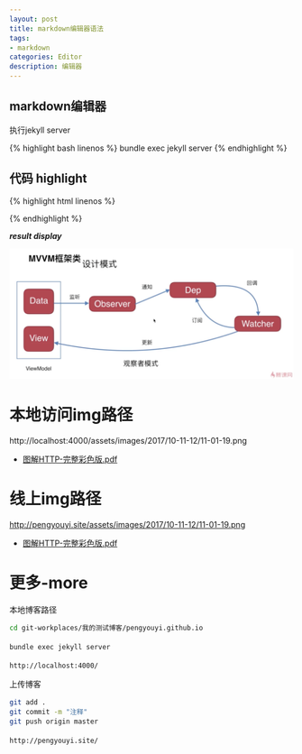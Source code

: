 ```yaml
---
layout: post
title: markdown编辑器语法
tags:
- markdown
categories: Editor
description: 编辑器
---
```

## markdown编辑器

执行jekyll server

{% highlight bash linenos %}
bundle exec jekyll server
{% endhighlight %}

## 代码 highlight

{% highlight html linenos %}

{% endhighlight %}

**_result display_**

<div class="rd">
    <img src="/assets/images/2018/7-8-9/7-23-1.png" alt="">
</div>

# 本地访问img路径

http://localhost:4000/assets/images/2017/10-11-12/11-01-19.png

- [图解HTTP-完整彩色版.pdf](http://localhost:4000/assets/images/2017/pdf/HTTP.pdf)

# 线上img路径

http://pengyouyi.site/assets/images/2017/10-11-12/11-01-19.png

- [图解HTTP-完整彩色版.pdf](http://pengyouyi.site/assets/images/2017/pdf/HTTP.pdf)



# 更多-more

本地博客路径

```bash
cd git-workplaces/我的测试博客/pengyouyi.github.io

bundle exec jekyll server

http://localhost:4000/
```

上传博客

```bash
git add .
git commit -m "注释"
git push origin master

http://pengyouyi.site/
```






